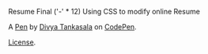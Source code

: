 Resume Final
('-' * 12) 
Using CSS to modify online Resume

A [Pen](http://codepen.io/divzmyster30/pen/bddvxG) by [Divya Tankasala](http://codepen.io/divzmyster30) on [CodePen](http://codepen.io/).

[License](http://codepen.io/divzmyster30/pen/bddvxG/license).
